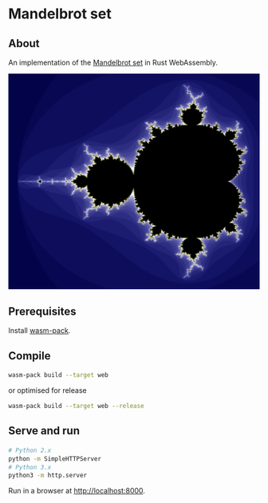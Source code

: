 # Mandelbrot set

## About

An implementation of the [Mandelbrot set](https://en.wikipedia.org/wiki/Mandelbrot_set) in Rust WebAssembly.

![Image of Mandelbrot set](./images/output.png)

## Prerequisites

Install [wasm-pack](https://github.com/rustwasm/wasm-pack).

## Compile

```bash
wasm-pack build --target web
```
or optimised for release
```bash
wasm-pack build --target web --release
```

## Serve and run

```bash
# Python 2.x
python -m SimpleHTTPServer
# Python 3.x
python3 -m http.server
```

Run in a browser at [http://localhost:8000](http://localhost:8000).
